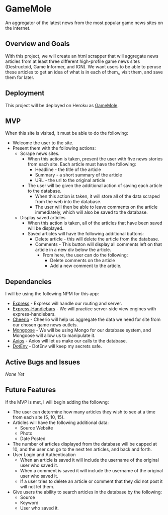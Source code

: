 # GameMole
An aggregator of the latest news from the most popular game news sites on the internet.

## Overview and Goals
With this project, we will create an html scrapper that will aggregate news articles from at least three different high-profile game news sites (Destructoid, Game Informer, and IGN). We want users to be able to peruse these articles to get an idea of what is in each of them,, visit them, and save them for later.

## Deployment
This project will be deployed on Heroku as [GameMole](https://gamemole.herokuapp.com).

## MVP
When this site is visited, it must be able to do the following:
* Welcome the user to the site.
* Present them with the following actions:
  * Scrape news sites.
    * When this action is taken, present the user with five news stories from each site. Each article must have the following:
      * Headline - the title of the article
      * Summary - a short summary of the article
      * URL - the url to the original article
    * The user will be given the additional action of saving each article to the database.
      * When this action is taken, it will store all of the data scraped from the web into the database.
      * The user will then be able to leave comments on the article immediately, which will also be saved to the database.
  * Display saved articles
    * When this action is taken, all of the articles that have been saved will be displayed. 
    * Saved articles will have the following additional buttons:
      * Delete article - this will delete the article from the database.
      * Comments - This button will display all comments left on that article in a new div below the article.
        * From here, the user can do the following: 
          * Delete comments on the article 
          * Add a new comment to the article. 

## Dependancies
I will be using the following NPM for this app:
* [Express](https://www.npmjs.com/package/express) - Express will handle our routing and server.
* [Express-Handlebars](https://www.npmjs.com/package/express-handlebars) - We will practice server-side view engines with express-handlebars.
* [Cheerio](https://www.npmjs.com/package/cheerio) - Cheerio will help us aggregate the data we need for site from our chosen game news outlets.
* [Mongoose](https://www.npmjs.com/package/mongoose) - We will be using Mongo for our database system, and Mongoose will allow us to manipulate it.
* [Axios](https://www.npmjs.com/package/axios) - Axios will let us make our calls to the database.
* [DotEnv](https://www.npmjs.com/package/dotenv) - DotEnv will keep my secrets safe.

## Active Bugs and Issues
_None Yet_

## Future Features
If the MVP is met, I will begin adding the followng: 
* The user can determine how many articles they wish to see at a time from each site (5, 10, 15).
* Articles will have the following additional data:
  * Source Website
  * Photo
  * Date Posted
* The number of articles displayed from the database will be capped at 10, and the user can go to the next ten articles, and back and forth.
* User Login and Authentication
  * When an article is saved it will include the username of the original user who saved it.
  * When a comment is saved it will include the username of the original user who saved it. 
  * If a user tries to delete an article or comment that they did not post it will not let them.
* Give users the ability to search articles in the database by the following:
  * Source
  * Keyword
  * User who saved it.
